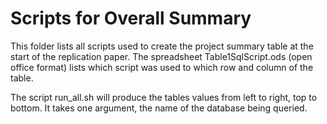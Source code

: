 # Scripts for Overall Summary

This folder lists all scripts used to create the project summary table at the start of the replication
paper.  The spreadsheet Table1SqlScript.ods (open office format) lists which script was used to which
row and column of the table.

The script run_all.sh will produce the tables values from left to right, top to bottom. It takes one
argument, the name of the database being queried.
